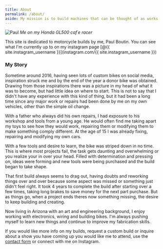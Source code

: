 ```yaml
---
title: About
permalink: /about/
aside: My mission is to build machines that can be thought of as works of art, inspired by clean lines and functional simplicity.
---
```


![Paul](/bikes/assets/img/Paul.jpg#border)
*Me on my Honda GL500 caf´e racer*

This site is dedicated to motorcycle builds by me, Paul Boutin. You can see what I'm currently up to on my instagram page [@{{ site.instagram_username }}](instagram.com/{{ site.instagram_username }})

### My Story
Sometime around 2016, having seen lots of custom bikes on social media, inspiration struck me and by the end of the year a donor bike was obtained. Drawing from those inspirations there was a picture in my head of what it was to become, but had little idea on where to start. This is not to say that I didn't have any experience with this kind of thing, but it had been a long time since any major work or repairs had been done by me on my own vehicles, other than the simple oil change. 

With a father who always did his own repairs, I had exposure to his workshop and tools from a young age. He would often find me taking apart my toys to see how they would work, repairing them or modifying them to make something comply different. At the age of 15 I was already fixing, repairing and modifying my own cars. 

With a few tools and desire to learn, the bike was striped down in no time. This is where most projects fail, the task gets daunting and overwhelming or you realize your in over your head. Filled with determination and pressing on, ideas were forming and new tools were being purchased and the build began to take shape. 

That first build always seems to drag out, having doubts and reworking things over and over because some aspect was missed or something just didn't feel right. It took 4 years to complete the build after starting over a few times, taking long brakes to save money for the next part purchase. But as things go, when a project ends theres now something missing, the desire to keep building and creating. 

Now living in Arizona with an art and engineering background, I enjoy working with electronics, wiring and building bikes. I'm always pushing myself to learn new things and continue to improve my fabrication skills.

If you would like more info on my builds, request a custom build or inquire about a show you have coming up you would like me to attend, use the [contact form](/bikes/contact/) or connect with me on Instagram.